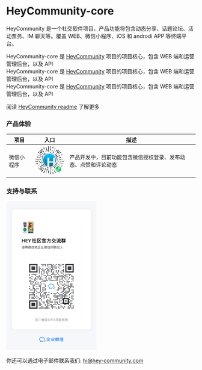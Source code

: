 HeyCommunity-core
================================

HeyCommunity 是一个社交软件项目，产品功能将包含动态分享、话题论坛、活动票务、IM 聊天等。覆盖 WEB、微信小程序、iOS 和 androdi APP 等终端平台。

HeyCommunity-core 是 [HeyCommunity](https://github.com/HeyCommunity/HeyCommunity) 项目的项目核心，包含 WEB 端和运营管理后台，以及 API   
HeyCommunity-core 是 [HeyCommunity](https://github.com/HeyCommunity/HeyCommunity) 项目的项目核心，包含 WEB 端和运营管理后台，以及 API   
HeyCommunity-core 是 [HeyCommunity](https://github.com/HeyCommunity/HeyCommunity) 项目的项目核心，包含 WEB 端和运营管理后台，以及 API   

阅读 [HeyCommunity readme](https://github.com/HeyCommunity/HeyCommunity) 了解更多   


### 产品体验

项目    |   入口   |   描述
-------|----------|----------
微信小程序   | <img src="https://github.com/HeyCommunity/HeyCommunity/raw/dev-master/assets/wxapp-qrcode.jpg" width="100">   | 产品开发中，目前功能包含微信授权登录、发布动态、点赞和评论动态


### 支持与联系

<img src="https://github.com/HeyCommunity/HeyCommunity/raw/dev-master/assets/wecom-group-qrcode.jpg" width="240">

你还可以通过电子邮件联系我们: hi@hey-community.com
